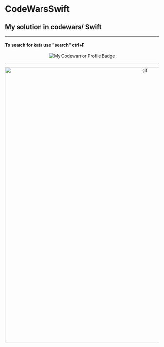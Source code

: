 # CodeWarsSwift

## My solution in codewars/ Swift

---

#### To search for kata use "search" ctrl+F


<div align="center">
  
![My Codewarrior Profile Badge](https://www.codewars.com/users/megatr9n/badges/large)

---

<img src="https://media.giphy.com/media/QHE5gWI0QjqF2/giphy.gif" alt="gif" width="900" />

</div>
